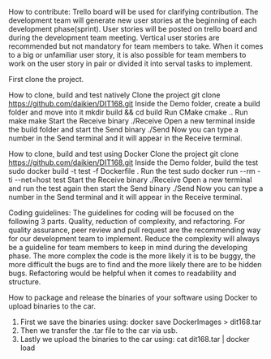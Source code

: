 How to contribute:
Trello board will be used for clarifying contribution. The development team will generate new user stories at the beginning of each development phase(sprint). User stories will be posted on trello board and during the development team meeting. Vertical user stories are recommended but not mandatory for team members to take. When it comes to a big or unfamiliar user story, it is also possible for team members to work on the user story in pair or divided it into serval tasks to implement. 
 
First clone the project.

How to clone, build and test natively
Clone the project
git clone https://github.com/daikien/DIT168.git
Inside the Demo folder, create a build folder and move into it
mkdir build && cd build
Run CMake
cmake ..
Run make
make
Start the Receive binary
./Receive
Open a new terminal inside the build folder and start the Send binary
./Send
Now you can type a number in the Send terminal and it will appear in the Receive terminal.

How to clone, build and test using Docker
Clone the project
git clone https://github.com/daikien/DIT168.git
Inside the Demo folder, build the test
sudo docker build -t test -f Dockerfile .
Run the test
sudo docker run --rm -ti --net=host test
Start the Receive binary
./Receive
Open a new terminal and run the test again then start the Send binary
./Send
Now you can type a number in the Send terminal and it will appear in the Receive terminal.

Coding guidelines:
The guidelines for coding will be focused on the following 3 parts. Quality, reduction of complexity, and refactoring. For quality assurance, peer review and pull request are the recommending way for our development team to implement. Reduce the complexity will always be a guideline for team members to keep in mind during the developing phase. The more complex the code is the more likely it is to be buggy, the more difficult the bugs are to find and the more likely there are to be hidden bugs. Refactoring would be helpful when it comes to readability and structure.

How to package and release the binaries of your software using Docker to upload binaries to the car.
1. First we save the binaries using: docker save DockerImages > dit168.tar
2. Then we transfer the .tar file to the car via usb.
3. Lastly we upload the binaries to the car using: cat dit168.tar | docker load

